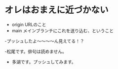 # オレはおまえに近づかない

- origin URLのこと
- main メインブランチにこれを送り込む、ということ

-プッシュしたよ～～～～ん見えてる！？

-松尾です。俳句は読めません。
- 多湖です。プッシュしてみます。